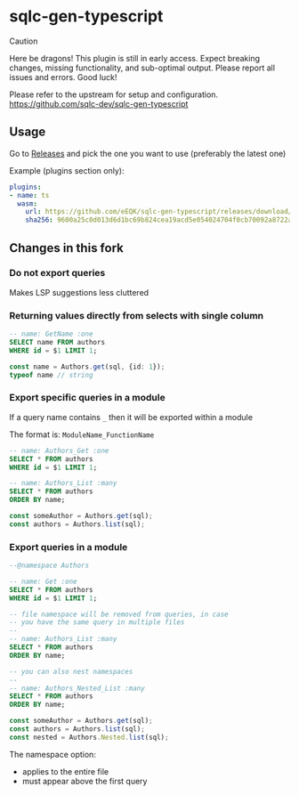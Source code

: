 # sqlc-gen-typescript

> [!CAUTION]
> Here be dragons! This plugin is still in early access. Expect breaking changes, missing functionality, and sub-optimal output. Please report all issues and errors. Good luck!

Please refer to the upstream for setup and configuration. https://github.com/sqlc-dev/sqlc-gen-typescript

## Usage

Go to [Releases](https://github.com/eEQK/sqlc-gen-typescript/releases) and pick the one you want to use (preferably the latest one)

Example (plugins section only):
```yml
plugins:
- name: ts
  wasm:
    url: https://github.com/eEQK/sqlc-gen-typescript/releases/download/v20241222.095711_4e4caaa/sqlc-gen-typescript_dev.wasm
    sha256: 9600a25c0d013d6d1bc69b824cea19acd5e054024704f0cb70092a8722a2b9a1
```

## Changes in this fork

### Do not export queries
Makes LSP suggestions less cluttered

### Returning values directly from selects with single column
```sql
-- name: GetName :one
SELECT name FROM authors
WHERE id = $1 LIMIT 1;
```

```typescript
const name = Authors.get(sql, {id: 1});
typeof name // string
```

### Export specific queries in a module
If a query name contains `_` then it will be exported within a module

The format is: `ModuleName_FunctionName`

```sql
-- name: Authors_Get :one
SELECT * FROM authors
WHERE id = $1 LIMIT 1;

-- name: Authors_List :many
SELECT * FROM authors
ORDER BY name;
```

```typescript
const someAuthor = Authors.get(sql);
const authors = Authors.list(sql);
```

### Export queries in a module

```sql
--@namespace Authors

-- name: Get :one
SELECT * FROM authors
WHERE id = $1 LIMIT 1;

-- file namespace will be removed from queries, in case
-- you have the same query in multiple files
--
-- name: Authors_List :many
SELECT * FROM authors
ORDER BY name;

-- you can also nest namespaces
--
-- name: Authors_Nested_List :many
SELECT * FROM authors
ORDER BY name;
```

```typescript
const someAuthor = Authors.get(sql);
const authors = Authors.list(sql);
const nested = Authors.Nested.list(sql);
```

The namespace option:
* applies to the entire file
* must appear above the first query
